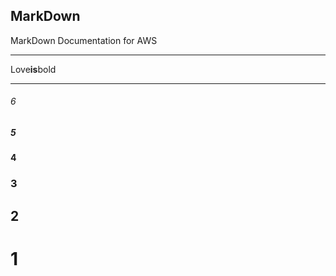 ## MarkDown
MarkDown Documentation for AWS



* * *

Love**is**bold

***





######  6  ######

#####   5  #####

####   4  ####

###    3 ###

##  2   ##

#   1  #
